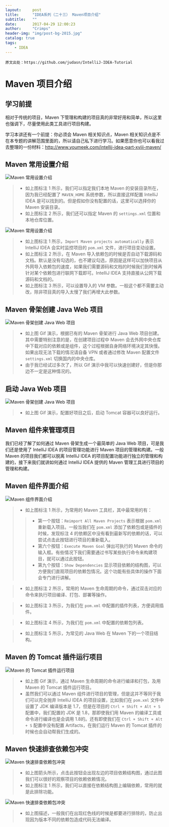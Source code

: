 ```yaml
---
layout:     post
title:      "IDEA系列（二十三） Maven项目介绍"
subtitle:   ""
date:       2017-04-29 12:00:23
author:     "Crimps"
header-img: "img/post-bg-2015.jpg"
catalog: true
tags:
    - IDEA
---
```

```
原文出处：https://github.com/judasn/IntelliJ-IDEA-Tutorial 
```
# Maven 项目介绍

## 学习前提

相对于传统的项目，Maven 下管理和构建的项目真的非常好用和简单，所以这里也强调下，尽量使用此类工具进行项目构建。

学习本讲还有一个前提：你必须会 Maven 相关知识点，Maven 相关知识点是不在本专题的讲解范围里面的，所以请自己私下进行学习。如果愿意你也可以看我过去整理的一份材料：<http://www.youmeek.com/intellij-idea-part-xviii-maven/>

## Maven 常用设置介绍

![Maven 常用设置介绍](/img/in-post/xxii-a-maven-setting-1.jpg)

> * 如上图标注 1 所示，我们可以指定我们本地 Maven 的安装目录所在，因为我已经配置了 `MAVEN_HOME` 系统参数，所以直接这样配置 IntelliJ IDEA 是可以找到的。但是假如你没有配置的话，这里可以选择你的 Maven 安装目录。
> * 如上图标注 2 所示，我们还可以指定 Maven 的 `settings.xml` 位置和本地仓库位置。

![Maven 常用设置介绍](/img/in-post/xxii-a-maven-setting-2.jpg)

> * 如上图标注 1 所示，`Import Maven projects automatically` 表示 IntelliJ IDEA 会实时监控项目的 `pom.xml` 文件，进行项目变动设置。
> * 如上图标注 2 所示，在 Maven 导入依赖包的时候是否自动下载源码和文档。默认是没有勾选的，也不建议勾选，原因是这样可以加快项目从外网导入依赖包的速度，如果我们需要源码和文档的时候我们到时候再针对某个依赖包进行联网下载即可。IntelliJ IDEA 支持直接从公网下载源码和文档的。
> * 如上图标注 3 所示，可以设置导入的 VM 参数。一般这个都不需要主动改，除非项目真的导入太慢了我们再增大此参数。

## Maven 骨架创建 Java Web 项目

![Maven 骨架创建 Java Web 项目](/img/in-post/xxii-b-maven-hello-world-project-1.gif)

> * 如上图 Gif 演示，根据已有的 Maven 骨架进行 Java Web 项目创建。其中需要特别注意的是，在创建项目过程中 Maven 会去外网中央仓库中下载对应的依赖或是组件，这个过程根据自身网络环境决定其快慢。如果出现无法下载的情况请自备 VPN 或者通过修改 Maven 配置文件 `settings.xml` 切换国内的中央仓库。
> * 由于我已经试过多次了，所以 Gif 演示中我可以快速创建好，但是你那边不一定是这种情况的。

## 启动 Java Web 项目

![Maven 骨架创建 Java Web 项目](/img/in-post/xxii-b-maven-hello-world-project-2.gif)

> * 如上图 Gif 演示，配置好项目之后，启动 Tomcat 容器可以良好运行。

## Maven 组件来管理项目

我们已经了解了如何通过 Maven 骨架生成一个最简单的 Java Web 项目，可是我们还是使用了 IntelliJ IDEA 的项目管理功能进行 Maven 项目的管理和构建。一般 Maven 的项目我们都可以脱离 IntelliJ IDEA 的项目配置功能进行独立的管理和构建的，接下来我们就讲如何通过 IntelliJ IDEA 提供的 Maven 管理工具进行项目的管理和构建。

## Maven 组件界面介绍

![Maven 组件界面介绍](/img/in-post/xxii-c-maven-component-1.jpg)

> * 如上图标注 1 所示，为常用的 Maven 工具栏，其中最常用的有：
>> * 第一个按钮：`Reimport All Maven Projects` 表示根据 `pom.xml` 重新载入项目。一般当我们在 `pom.xml` 添加了依赖包或是插件的时候，发现标注 4 的依赖区中没有看到最新写的依赖的话，可以尝试点击此按钮进行项目的重新载入。
>> * 第六个按钮：`Execute Maven Goal` 弹出可执行的 Maven 命令的输入框。有些情况下我们需要通过书写某些执行命令来构建项目，就可以通过此按钮。
>> * 第九个按钮：`Show Dependencies` 显示项目依赖的结构图，可以方便我们直观项目的依赖包情况。这个功能有些具体的操作下面会专门进行讲解。

> * 如上图标注 2 所示，常用的 Maven 生命周期的命令，通过双击对应的命令来执行项目编译、打包、部署等操作。

> * 如上图标注 3 所示，为我们在 `pom.xml` 中配置的插件列表，方便调用插件。

> * 如上图标注 4 所示，为我们在 `pom.xml` 中配置的依赖包列表。

> * 如上图标注 5 所示，为常见的 Java Web 在 Maven 下的一个项目结构。

## Maven 的 Tomcat 插件运行项目

![Maven 的 Tomcat 插件运行项目](/img/in-post/xxii-d-maven-tomcat-run-1.gif)

> * 如上图 Gif 演示，通过 Maven 生命周期的命令进行编译和打包，及用 Maven 的 Tomcat 插件运行项目。
> * 虽然我们可以通过 Maven 组件进行项目的管理，但是这并不等同于我们可以完全抛弃 IntelliJ IDEA 的项目设置，比如我们在 `pom.xml` 文件中设置了 JDK 编译版本是 1.7，但是在项目的 `Ctrl + Shift + Alt + S` 配置中，我们配置的 JDK 是 1.8，那即使我们用 Maven 的编译工具或命令进行编译也是会调用 1.8的。还有即使我们在 `Ctrl + Shift + Alt + S` 配置中没有配置 Artifacts，在我们运行 Maven 的 Tomcat 插件的时候也会自动帮我们生成的。

## Maven 快速排查依赖包冲突

![Maven 快速排查依赖包冲突](/img/in-post/xxii-e-maven-dependent-exclude-1.jpg)

> * 如上图箭头所示，点击此按钮会出现左边的项目依赖结构图，通过此图我们可以很好的观察项目的依赖依赖情况。
> * 如上图标注 1 所示，我们可以直接在依赖结构图上编辑依赖，常用的就是此排除功能。

![Maven 快速排查依赖包冲突](/img/in-post/xxii-e-maven-dependent-exclude-2.jpg)

> * 如上图描述，一般我们在出现红色线的时候是都要进行排除的，防止出现因为版本不同的依赖包造成代码无法编译。





























